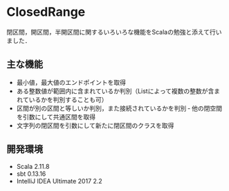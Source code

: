 # ClosedRange
閉区間，開区間，半開区間に関するいろいろな機能をScalaの勉強と添えて行いました．

## 主な機能
- 最小値，最大値のエンドポイントを取得
- ある整数値が範囲内に含まれているか判別（Listによって複数の整数が含まれているかを判別することも可）
- 区間が別の区間と等しいか判別，また接続されているかを判別
‐ 他の閉空間を引数にして共通区間を取得
- 文字列の閉区間を引数にして新たに閉区間のクラスを取得

## 開発環境
- Scala 2.11.8
- sbt 0.13.16
- IntelliJ IDEA Ultimate 2017 2.2
